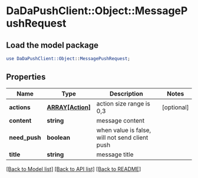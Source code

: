 # DaDaPushClient::Object::MessagePushRequest

## Load the model package
```perl
use DaDaPushClient::Object::MessagePushRequest;
```

## Properties
Name | Type | Description | Notes
------------ | ------------- | ------------- | -------------
**actions** | [**ARRAY[Action]**](Action.md) | action size range is 0,3 | [optional] 
**content** | **string** | message content | 
**need_push** | **boolean** | when value is false, will not send client push | 
**title** | **string** | message title | 

[[Back to Model list]](../README.md#documentation-for-models) [[Back to API list]](../README.md#documentation-for-api-endpoints) [[Back to README]](../README.md)


